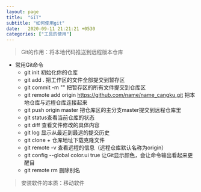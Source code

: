 ```yaml
---
layout: page
title:  "GIT"
subtitle: "如何使用git"
date:   2020-09-11 21:21:21 +0530
categories: ["工具的使用"]
---
```




> Git的作用：将本地代码推送到远程版本仓库

- 常用Git命令
    - git init 初始化你的仓库
    - git add . 把工作区的文件全部提交到暂存区 
    - git commit -m "" 把暂存区的所有文件提交到仓库区
    - git remote add origin https://github.com/name/name_cangku.git 把本地仓库与远程仓库连接起来
    - git push origin master 把仓库区的主分支master提交到远程仓库里
    - git status查看当前仓库的状态
    - git diff 查看文件修改的具体内容
    - git log 显示从最近到最远的提交历史
    - git clone + 仓库地址下载克隆文件
    - git remote -v 查看远程的信息（远程仓库默认名称为origin）
    - git config --global color.ui true 让Git显示颜色，会让命令输出看起来更醒目
    - git remote rm 删除别名

> 安装软件的本质：移动软件

